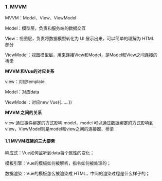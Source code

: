 ### 1. MVVM

MVVM：Model、View、ViewModel

Model：模型层，负责和服务端的数据交互

View：视图层，负责将数据模型转化为 UI 展示出来，可以简单的理解为 HTML 部分

ViewModel：视图模型层，用来连接View和Model，是Model和View之间连接的桥梁

**MVVM 和Vue的对应关系**

view：对应template

Model：对应data

ViewModel：对应new Vue({……})

**MVVM 之间的关系**

view 通过事件绑定的方式影响 model，model 可以通过数据绑定的方式影响到view，ViewModel则是model和view之间的连接器、桥梁

#### 1.1 MVVM框架的三大要素

响应式：Vue如何监听到data每个属性的变化；

模板引擎：Vue的模板如何被解析，指令如何被处理的；

数据渲染：Vue的模板怎么被渲染成 HTML，中间的渲染过程是什么样子的；
